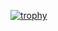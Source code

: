 [![trophy](https://github-profile-trophy.vercel.app/?username=GerardoTamayo)](https://github.com/ryo-ma/github-profile-trophy)
